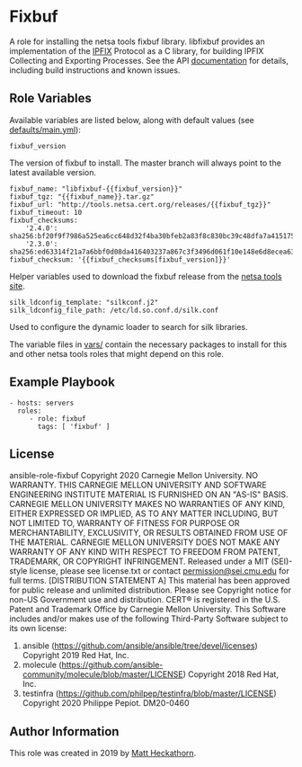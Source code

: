 Fixbuf
=========

A role for installing the netsa tools fixbuf library. libfixbuf provides an implementation of the [IPFIX](http://www.ietf.org/html.charters/ipfix-charter.html) Protocol as a C library, for building IPFIX Collecting and Exporting Processes. See the API [documentation](https://tools.netsa.cert.org/fixbuf/libfixbuf/index.html) for details, including build instructions and known issues. 

Role Variables
--------------

Available variables are listed below, along with default values (see [defaults/main.yml](defaults/main.yml)):

	fixbuf_version

The version of fixbuf to install.  The master branch will always point to the latest available version.

	fixbuf_name: "libfixbuf-{{fixbuf_version}}"
	fixbuf_tgz: "{{fixbuf_name}}.tar.gz"
	fixbuf_url: "http://tools.netsa.cert.org/releases/{{fixbuf_tgz}}"
	fixbuf_timeout: 10
	fixbuf_checksums:
  		'2.4.0': sha256:bf20f9f7986a525ea6cc648d32f4ba30bfeb2a83f8c830bc39c48dfa7a415175
  		'2.3.0': sha256:ed63314f21a7a6bbf0d08da416403237a867c3f3496d061f10e148e6d8ecea63
	fixbuf_checksum: '{{fixbuf_checksums[fixbuf_version]}}'

Helper variables used to download the fixbuf release from the [netsa tools site](https://tools/netsa.cert.org).

	silk_ldconfig_template: "silkconf.j2"
	silk_ldconfig_file_path: /etc/ld.so.conf.d/silk.conf

Used to configure the dynamic loader to search for silk libraries.

The variable files in [vars/](vars/) contain the necessary packages to install for this and other netsa tools roles that might depend on this role.

Example Playbook
----------------

    - hosts: servers
      roles:
         - role: fixbuf
           tags: [ 'fixbuf' ]

License
-------

ansible-role-fixbuf
Copyright 2020 Carnegie Mellon University.
NO WARRANTY. THIS CARNEGIE MELLON UNIVERSITY AND SOFTWARE ENGINEERING INSTITUTE MATERIAL IS FURNISHED ON AN "AS-IS" BASIS. CARNEGIE MELLON UNIVERSITY MAKES NO WARRANTIES OF ANY KIND, EITHER EXPRESSED OR IMPLIED, AS TO ANY MATTER INCLUDING, BUT NOT LIMITED TO, WARRANTY OF FITNESS FOR PURPOSE OR MERCHANTABILITY, EXCLUSIVITY, OR RESULTS OBTAINED FROM USE OF THE MATERIAL. CARNEGIE MELLON UNIVERSITY DOES NOT MAKE ANY WARRANTY OF ANY KIND WITH RESPECT TO FREEDOM FROM PATENT, TRADEMARK, OR COPYRIGHT INFRINGEMENT.
Released under a MIT (SEI)-style license, please see license.txt or contact permission@sei.cmu.edu for full terms.
[DISTRIBUTION STATEMENT A] This material has been approved for public release and unlimited distribution.  Please see Copyright notice for non-US Government use and distribution.
CERT® is registered in the U.S. Patent and Trademark Office by Carnegie Mellon University.
This Software includes and/or makes use of the following Third-Party Software subject to its own license:
1. ansible (https://github.com/ansible/ansible/tree/devel/licenses) Copyright 2019 Red Hat, Inc.
2. molecule (https://github.com/ansible-community/molecule/blob/master/LICENSE) Copyright 2018 Red Hat, Inc.
3. testinfra (https://github.com/philpep/testinfra/blob/master/LICENSE) Copyright 2020 Philippe Pepiot.
DM20-0460

Author Information
------------------

This role was created in 2019 by [Matt Heckathorn](https://resources.sei.cmu.edu/library/author.cfm?authorID=2403).
